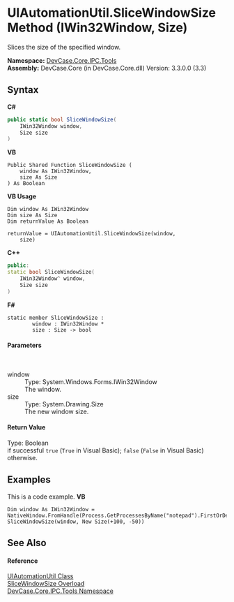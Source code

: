 # UIAutomationUtil.SliceWindowSize Method (IWin32Window, Size)
 

Slices the size of the specified window.

**Namespace:**&nbsp;<a href="N_DevCase_Core_IPC_Tools">DevCase.Core.IPC.Tools</a><br />**Assembly:**&nbsp;DevCase.Core (in DevCase.Core.dll) Version: 3.3.0.0 (3.3)

## Syntax

**C#**<br />
``` C#
public static bool SliceWindowSize(
	IWin32Window window,
	Size size
)
```

**VB**<br />
``` VB
Public Shared Function SliceWindowSize ( 
	window As IWin32Window,
	size As Size
) As Boolean
```

**VB Usage**<br />
``` VB Usage
Dim window As IWin32Window
Dim size As Size
Dim returnValue As Boolean

returnValue = UIAutomationUtil.SliceWindowSize(window, 
	size)
```

**C++**<br />
``` C++
public:
static bool SliceWindowSize(
	IWin32Window^ window, 
	Size size
)
```

**F#**<br />
``` F#
static member SliceWindowSize : 
        window : IWin32Window * 
        size : Size -> bool 

```


#### Parameters
&nbsp;<dl><dt>window</dt><dd>Type: System.Windows.Forms.IWin32Window<br />The window.</dd><dt>size</dt><dd>Type: System.Drawing.Size<br />The new window size.</dd></dl>

#### Return Value
Type: Boolean<br />if successful `true` (`True` in Visual Basic); `false` (`False` in Visual Basic) otherwise.

## Examples
This is a code example. 
**VB**<br />
``` VB
Dim window As IWin32Window = NativeWindow.FromHandle(Process.GetProcessesByName("notepad").FirstOrDefault().MainWindowHandle)
SliceWindowSize(window, New Size(+100, -50))
```


## See Also


#### Reference
<a href="T_DevCase_Core_IPC_Tools_UIAutomationUtil">UIAutomationUtil Class</a><br /><a href="Overload_DevCase_Core_IPC_Tools_UIAutomationUtil_SliceWindowSize">SliceWindowSize Overload</a><br /><a href="N_DevCase_Core_IPC_Tools">DevCase.Core.IPC.Tools Namespace</a><br />